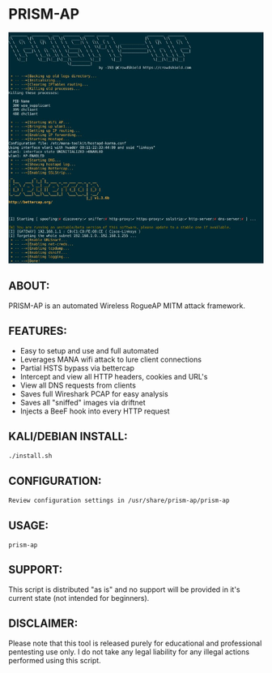 # PRISM-AP

![alt tag](https://github.com/1N3/PRISM-AP/blob/master/PRISM-AP-logo.jpg)

## ABOUT:
PRISM-AP is an automated Wireless RogueAP MITM attack framework. 

## FEATURES:
* Easy to setup and use and full automated
* Leverages MANA wifi attack to lure client connections
* Partial HSTS bypass via bettercap
* Intercept and view all HTTP headers, cookies and URL's
* View all DNS requests from clients
* Saves full Wireshark PCAP for easy analysis
* Saves all "sniffed" images via driftnet
* Injects a BeeF hook into every HTTP request 

## KALI/DEBIAN INSTALL:
```
./install.sh
```

## CONFIGURATION:
```
Review configuration settings in /usr/share/prism-ap/prism-ap
```

## USAGE:
```
prism-ap
```

## SUPPORT:
This script is distributed "as is" and no support will be provided in it's current state (not intended for beginners).

## DISCLAIMER:
Please note that this tool is released purely for educational and professional pentesting use only. I do not take any legal liability for any illegal actions performed using this script. 